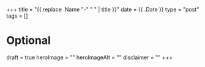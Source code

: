 +++
title = "{{ replace .Name "-" " " | title }}"
date = {{ .Date }}
type = "post"
tags = []
# Optional
draft = true
heroImage = ""
heroImageAlt = ""
disclaimer = ""
+++

<!--more-->
